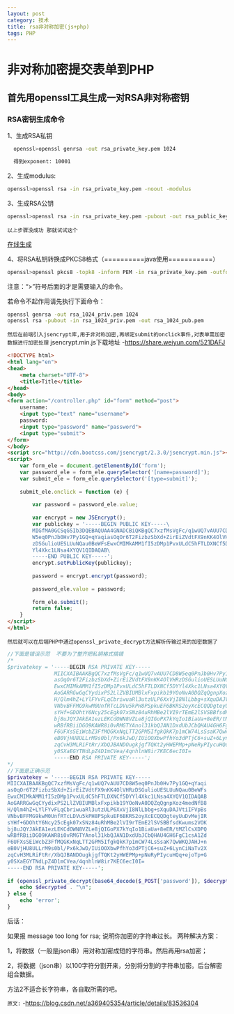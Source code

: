 ```yaml
---
layout: post
category: 技术
title: rsa非对称加密(js+php)
tags: PHP
---
```

# 非对称加密提交表单到PHP

## 首先用openssl工具生成一对RSA非对称密钥

### RSA密钥生成命令
1、生成RSA私钥
```zsh
  openssl>openssl genrsa -out rsa_private_key.pem 1024

  得到exponent: 10001
```
2、生成modulus:
```zsh
openssl>openssl rsa -in rsa_private_key.pem -noout -modulus 
```
3、生成RSA公钥
```zsh
openssl>openssl rsa -in rsa_private_key.pem -pubout -out rsa_public_key.pem
```

`以上步骤没成功 那就试试这个`

[在线生成](https://www.myssl.cn/tools/merge-pem-cert.html) 

4、将RSA私钥转换成PKCS8格式（==========java使用===========）
```zsh
openssl>openssl pkcs8 -topk8 -inform PEM -in rsa_private_key.pem -outform PEM -nocrypt
```
注意：“>”符号后面的才是需要输入的命令。

若命令不起作用请先执行下面命令：
```zsh
openssl genrsa -out rsa_1024_priv.pem 1024
openssl rsa -pubout -in rsa_1024_priv.pem -out rsa_1024_pub.pem
```

`然后在前端引入jsencrypt库,用于非对称加密,再绑定submit的onclick事件,对表单需加密数据进行加密处理`
jsencrypt.min.js下载地址
-<https://share.weiyun.com/521DAFJ>
```html
<!DOCTYPE html>
<html lang="en">
<head>
    <meta charset="UTF-8">
    <title>Title</title>
</head>
<body>
<form action="/controller.php" id="form" method="post">
    username:
    <input type="text" name="username">
    password:
    <input type="password" name="password">
    <input type="submit">
</form>
</body>
<script src="http://cdn.bootcss.com/jsencrypt/2.3.0/jsencrypt.min.js"></script>
<script>
    var form_ele = document.getElementById('form');
    var password_ele = form_ele.querySelector('[name=password]');
    var submit_ele = form_ele.querySelector('[type=submit]');
 
    submit_ele.onclick = function (e) {
 
        var password = password_ele.value;
 
        var encrypt = new JSEncrypt();
        var publickey = '-----BEGIN PUBLIC KEY-----\
        MIGfMA0GCSqGSIb3DQEBAQUAA4GNADCBiQKBgQC7xzfMsVgFc/q1wUQ7vAUU7CD8\
        W5eq0PnJb0Hv7Py1GQ+qYaqiasOqOr6T2FizbzSbXd+ZirEiZVdtFX9nKK4OlVHR\
        zDSGulioUESLUuNQau0BeWFsEwxCMIMkAMM1fI5zDMp1PvxULdC5hFTLDXNCf5DY\
        Yl4Xkc1LNsa4XYQV1QIDAQAB\
        -----END PUBLIC KEY-----';
        encrypt.setPublicKey(publickey);
 
        password = encrypt.encrypt(password);
 
        password_ele.value = password;
 
        form_ele.submit();
        return false;
    }
</script>
</html>
```
`然后就可以在后端PHP中通过openssl_private_decrypt方法解析传输过来的加密数据了`

```php
//下面是错误示范  不要为了整齐把私钥格式搞错
/*
$privatekey = '-----BEGIN RSA PRIVATE KEY-----
               MIICXAIBAAKBgQC7xzfMsVgFc/q1wUQ7vAUU7CD8W5eq0PnJb0Hv7Py1GQ+qYaqi
               asOqOr6T2FizbzSbXd+ZirEiZVdtFX9nKK4OlVHRzDSGulioUESLUuNQau0BeWFs
               EwxCMIMkAMM1fI5zDMp1PvxULdC5hFTLDXNCf5DYYl4Xkc1LNsa4XYQV1QIDAQAB
               AoGARRGwGqCYydixPS2LlZVBIUMBlxFxpikb19YOoNvA0DQZqQgnpXoz4medNfB8
               H/Qlm4hZ+LYlFYvFLqCbriwuaRl3utzULP6XxVjI8NlLbbg+sXquDAJVtiIFVpBs
               VNbvBFFMG9kwM0UnfRTcLDVu5kPH8PSpkuEF6BKRS2oyXcECQQDgteyUuDvMejIR
               sYHf+GDOhtY6Ncy25cEgk07xSNz84uRhMBe2lVI9rTEmE2lSVSBBfsdKwums2VOK
               bj8uJQYJAkEA1ezLEKCdOWN8VZLe8jQIGoPX7kYqIo1BiaUa+8eER/tMZlCsXDPQ
               wRBfRBiiDGO9KAWR8i0vRMGTYAnol31kbQJAN1DxdUbJCbQHAU4GH6FgC1csA1Zd
               F6UFXsSEiWcbZ3FfMQGKxNqLTT2GPM5IfgkQkK7p1mCW74LsSsaK7QwWKQJAHJ+n
               eB0VjHU8ULLrM9s0bl/Px6kJwD/IUiOOXbwPfhYo3dPTjC6+suZ+6LynCiNaTv2X
               zqCvH3MLRiFtRr/XbQJBANDOugkjgfTQKt2yHWEPMp+pNeRyPIycuHQq+ejoTp+G
               y0SXaEGYTNdLpZ4D1mCVea/4qnhlnW8ir7KEC6ecI0I=
               -----END RSA PRIVATE KEY-----';
*/
//下面是正确示范
$privatekey = '-----BEGIN RSA PRIVATE KEY-----
MIICXAIBAAKBgQC7xzfMsVgFc/q1wUQ7vAUU7CD8W5eq0PnJb0Hv7Py1GQ+qYaqi
asOqOr6T2FizbzSbXd+ZirEiZVdtFX9nKK4OlVHRzDSGulioUESLUuNQau0BeWFs
EwxCMIMkAMM1fI5zDMp1PvxULdC5hFTLDXNCf5DYYl4Xkc1LNsa4XYQV1QIDAQAB
AoGARRGwGqCYydixPS2LlZVBIUMBlxFxpikb19YOoNvA0DQZqQgnpXoz4medNfB8
H/Qlm4hZ+LYlFYvFLqCbriwuaRl3utzULP6XxVjI8NlLbbg+sXquDAJVtiIFVpBs
VNbvBFFMG9kwM0UnfRTcLDVu5kPH8PSpkuEF6BKRS2oyXcECQQDgteyUuDvMejIR
sYHf+GDOhtY6Ncy25cEgk07xSNz84uRhMBe2lVI9rTEmE2lSVSBBfsdKwums2VOK
bj8uJQYJAkEA1ezLEKCdOWN8VZLe8jQIGoPX7kYqIo1BiaUa+8eER/tMZlCsXDPQ
wRBfRBiiDGO9KAWR8i0vRMGTYAnol31kbQJAN1DxdUbJCbQHAU4GH6FgC1csA1Zd
F6UFXsSEiWcbZ3FfMQGKxNqLTT2GPM5IfgkQkK7p1mCW74LsSsaK7QwWKQJAHJ+n
eB0VjHU8ULLrM9s0bl/Px6kJwD/IUiOOXbwPfhYo3dPTjC6+suZ+6LynCiNaTv2X
zqCvH3MLRiFtRr/XbQJBANDOugkjgfTQKt2yHWEPMp+pNeRyPIycuHQq+ejoTp+G
y0SXaEGYTNdLpZ4D1mCVea/4qnhlnW8ir7KEC6ecI0I=
-----END RSA PRIVATE KEY-----';
 
if (openssl_private_decrypt(base64_decode($_POST['password']), $decrypted, $privatekey)) {
    echo $decrypted . "\n";
} else {
    echo 'error';
}
```
后话：

如果报 message too long for rsa; 说明你加密的字符串过长。
两种解决方案：

1，将数据（一般是json串）用对称加密成短的字符串。然后再用rsa加密；

2，将数据（json串）以100字符分割开来，分别将分割的字符串加密。后台解密组合数据。

方法2不适合长字符串，各自取所需的吧。


`原文:`
-<https://blog.csdn.net/a369405354/article/details/83536304>

